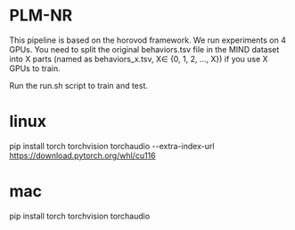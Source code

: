 # PLM-NR

This pipeline is based on the horovod framework. We run experiments on 4 GPUs. You need to split the original behaviors.tsv file in the MIND dataset into X parts (named as behaviors_x.tsv, X∈ {0, 1, 2, ..., X}) if you use X GPUs to train.

Run the run.sh script to train and test.

# linux
pip install torch torchvision torchaudio --extra-index-url https://download.pytorch.org/whl/cu116

# mac
pip install torch torchvision torchaudio